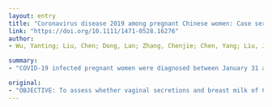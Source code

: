 ```yaml
---
layout: entry
title: "Coronavirus disease 2019 among pregnant Chinese women: Case series data on the safety of vaginal birth and breastfeeding"
link: "https://doi.org/10.1111/1471-0528.16276"
author:
- Wu, Yanting; Liu, Chen; Dong, Lan; Zhang, Chenjie; Chen, Yang; Liu, Jun; Zhang, Chen; Duan, Chenchi; Zhang, Hanqiu; Mol, Ben W.; Dennis, Cindy-Lee; Yin, Tailang; Yang, Jing; Huang, Hefeng

summary:
- "COVID-19 infected pregnant women were diagnosed between January 31 and March 9, 2020. We collected clinical data, vaginal secretions and stool specimens. Of the 13 women with COV-19, 5 were in their first trimester, 3 in their second trimesters, and 5 in their third trimestester who gave birth. Among these 5 deliveries, the primary adverse perinatal outcomes included premature delivery (n = 2) and neonatal pneumonia."

original:
- "OBJECTIVE: To assess whether vaginal secretions and breast milk of COVID-19 patients contain SARS-CoV-2 virus. DESIGN: Single center cohort study. SETTING: Renmin Hospital of Wuhan University, Wuhan, Hubei province, China. POPULATION OR SAMPLE: We studied 13 COVID-19 infected pregnant women diagnosed between January 31 and March 9, 2020. METHODS: We collected clinical data, vaginal secretions and stool specimens, breast milk from COVID-19 infected women during different stages of pregnancy and neonatal throat, anal swabs. MAIN OUTCOME(S) AND MEASURE(S): We assessed viral presence in different biosamples. RESULTS: Of the 13 women with COVID-19, 5 were in their first trimester, 3 in their second trimester, and 5 in their third trimester. Of the 5 women during their third trimester who gave birth, all delivered live newborns. Among these 5 deliveries, the primary adverse perinatal outcomes included premature delivery (n = 2) and neonatal pneumonia (n = 2). One of 9 stool samples was positive; and all 13 vaginal secretion samples, and 5 throat swabs and 4 anal swabs collected from newborns were negative for the novel coronavirus. However, 1 of 3 samples of breast milk was positive by viral nucleic acid testing. CONCLUSIONS: In this case series of 13 pregnant women with COVID-19, we observed negative viral test results in vaginal secretion specimens, suggesting that a vaginal delivery may be a safe delivery option. However, additional research is urgently needed to examine breast milk and the potential risk for viral contamination."
---
```


